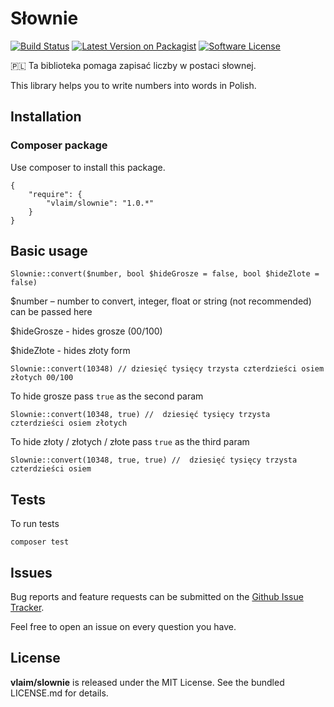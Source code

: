 # Słownie

[![Build Status](https://travis-ci.com/vlaim/slownie.svg?token=yjpboQ1s7oorxyxVXyou&branch=master)](https://travis-ci.com/vlaim/slownie)
[![Latest Version on Packagist][ico-version]][link-packagist]
[![Software License][ico-license]](LICENSE.md)

🇵🇱 Ta biblioteka pomaga zapisać liczby w postaci słownej.


This library helps you to write numbers into words in Polish.


## Installation

### Composer package
Use composer to install this package.

```
{
    "require": {
        "vlaim/slownie": "1.0.*"
    }
}
```


## Basic usage 

```
Slownie::convert($number, bool $hideGrosze = false, bool $hideZlote = false)
```

$number – number to convert, integer, float or string (not recommended) can be passed here

$hideGrosze - hides grosze (00/100)

$hideZłote - hides złoty form

```
Slownie::convert(10348) // dziesięć tysięcy trzysta czterdzieści osiem złotych 00/100
```

To hide grosze pass `true` as the second param

```
Slownie::convert(10348, true) //  dziesięć tysięcy trzysta czterdzieści osiem złotych
```


To hide złoty / złotych / złote pass `true` as the third param

```
Slownie::convert(10348, true, true) //  dziesięć tysięcy trzysta czterdzieści osiem 
```

## Tests

To run tests
```
composer test
```

## Issues

Bug reports and feature requests can be submitted on the [Github Issue Tracker](https://github.com/vlaim/slownie/issues). 

Feel free to open an issue on every question you have.


## License

**vlaim/slownie** is released under the MIT License. See the bundled LICENSE.md for details.

[ico-version]: https://img.shields.io/packagist/v/vlaim/slownie.svg?style=flat-square
[ico-license]: https://img.shields.io/badge/license-MIT-brightgreen.svg?style=flat-square

[link-packagist]: https://packagist.org/packages/vlaim/slownie


